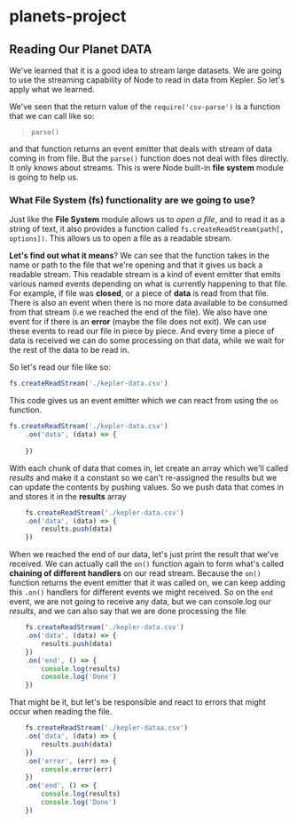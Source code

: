# planets-project

## Reading Our Planet DATA

We've learned that it is a good idea to stream large datasets. We are going to use the streaming capability of Node to read in data from Kepler. So let's apply what we learned.

We've seen that the return value of the `require('csv-parse')` is a function that we can call like so:

> `parse()`

and that function returns an event emitter that deals with stream of data coming in from file. But the `parse()` function does not deal with files directly. It only knows about streams. This is were Node built-in **file system** module is going to help us.

### What File System (fs) functionality are we going to use?

Just like the **File System** module allows us to _open a file_, and to read it as a string of text, it also provides a function called `fs.createReadStream(path[, options])`. This allows us to open a file as a readable stream.

**Let's find out what it means**? We can see that the function takes in the name or path to the file that we're opening and that it gives us back a readable stream. This readable stream is a kind of event emitter that emits various named events depending on what is currently happening to that file. For example, if file was **closed**, or a piece of **data** is read from that file. There is also an event when there is no more data available to be consumed from that stream (i.e we reached the end of the file). We also have one event for if there is an **error** (maybe the file does not exit). We can use these events to read our file in piece by piece. And every time a piece of data is received we can do some processing on that data, while we wait for the rest of the data to be read in.

So let's read our file like so:

```js
fs.createReadStream('./kepler-data.csv')
```
This code gives us an event emitter which we can react from using the `on` function.

```js
fs.createReadStream('./kepler-data.csv')
    .on('data', (data) => {
        
    })
```

With each chunk of data that comes in, let create an array which we'll called _results_ and make it a constant so we can't re-assigned the results but we can update the contents by pushing values. So we push data that comes in and stores it in the **results** array

```js
    fs.createReadStream('./kepler-data.csv')
    .on('data', (data) => {
        results.push(data)
    })
```

When we reached the end of our data, let's just print the result that we've received. We can actually call the `on()` function again to form what's called  **chaining of different handlers** on our read stream. Because the `on()` function returns the event emitter that it was called on, we can keep adding this `.on()` handlers for different events we might received. So on the `end` event, we are not going to receive any data, but we can console.log our _results_, and we can also say that we are done processing the file 

```js
    fs.createReadStream('./kepler-data.csv')
    .on('data', (data) => {
        results.push(data)
    })
    .on('end', () => {
        console.log(results)
        console.log('Done')
    })
```

That might be it, but let's be responsible and react to errors that might occur when reading the file.

```js
    fs.createReadStream('./kepler-dataa.csv')
    .on('data', (data) => {
        results.push(data)
    })
    .on('error', (err) => {
        console.error(err)
    })
    .on('end', () => {
        console.log(results)
        console.log('Done')
    })
``` 